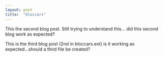 ```yaml
---
layout: post
title:  "bloccars"
---
```


This the second blog post. Still trying to understand this... did this second blog work as expected?

This is the third blog post (2nd in bloccars.ext) is it working as expected...should a third file be created?